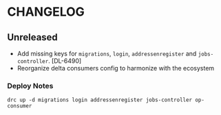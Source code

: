 # CHANGELOG
## Unreleased
- Add missing keys for `migrations`, `login`, `addressenregister` and `jobs-controller`. [DL-6490]
- Reorganize delta consumers config to harmonize with the ecosystem

### Deploy Notes
```
drc up -d migrations login addressenregister jobs-controller op-consumer
```
